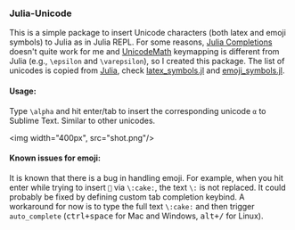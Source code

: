 ### Julia-Unicode

This is a simple package to insert Unicode characters (both latex and emoji symbols) to Julia as in Julia REPL.
For some reasons, [Julia Completions](https://github.com/jakeconnor/JuliaCompletions) doesn't quite
work for me and [UnicodeMath](https://github.com/mvoidex/UnicodeMath)
keymapping is different from Julia (e.g., `\epsilon` and `\varepsilon`), so I
created this package.
The list of unicodes is copied from
[Julia](https://github.com/JuliaLang/julia/), check [latex_symbols.jl](latex_symbols.jl) and [emoji_symbols.jl](emoji_symbols.jl). 

#### Usage:

Type `\alpha` and hit enter/tab to insert the corresponding unicode `α` to Sublime Text. Similar to other unicodes.

<img width="400px", src="shot.png"/>


#### Known issues for emoji:

It is known that there is a bug in handling emoji. For example, when you hit
enter while trying to insert `🍰` via `\:cake:`, the text `\:` is not replaced.
It could probably be fixed by defining custom tab completion keybind. A
workaround for now is to type the full text `\:cake:` and then trigger
`auto_complete` (<kbd>ctrl+space</kbd> for Mac and Windows, <kbd>alt+/</kbd>
for Linux).
